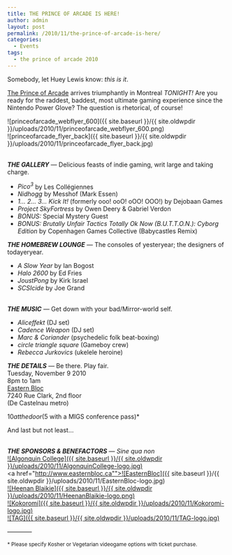 ```yaml
---
title: THE PRINCE OF ARCADE IS HERE!
author: admin
layout: post
permalink: /2010/11/the-prince-of-arcade-is-here/
categories:
  - Events
tags:
  - the prince of arcade 2010
---
```

Somebody, let Huey Lewis know: *this is it*.

[The Prince of Arcade][1] arrives triumphantly in Montreal *TONIGHT!* Are you ready for the raddest, baddest, most ultimate gaming experience since the Nintendo Power Glove? The question is rhetorical, of course!

![princeofarcade_webflyer_600]({{ site.baseurl }}/{{ site.oldwpdir }}/uploads/2010/11/princeofarcade_webflyer_600.png)  
![princeofarcade_flyer_back]({{ site.baseurl }}/{{ site.oldwpdir }}/uploads/2010/11/princeofarcade_flyer_back.jpg)

<a name="princeofarcade2010-games"></a>  
***THE GALLERY*** &#8212; Delicious feasts of indie gaming, writ large and taking charge.  
- *Pico<sup>3</sup>* by Les Coll&eacute;giennes  
- *Nidhogg* by Messhof (Mark Essen)  
- *1&#8230; 2&#8230; 3&#8230; Kick It!* (formerly ooo! ooO! oOO! OOO!) by Dejobaan Games  
- *Project SkyFortress* by Owen Deery &#038; Gabriel Verdon  
- *BONUS:* Special Mystery Guest  
- *BONUS:* *Brutally Unfair Tactics Totally Ok Now (B.U.T.T.O.N.): Cyborg Edition* by Copenhagen Games Collective (Babycastles Remix)

***THE HOMEBREW LOUNGE*** &#8212; The consoles of yesteryear; the designers of todayeryear.  
- *A Slow Year* by Ian Bogost  
- *Halo 2600* by Ed Fries  
- *JoustPong* by Kirk Israel  
- *SCSIcide* by Joe Grand

<a name="princeofarcade2010-music"></a>  
***THE MUSIC*** &#8212; Get down with your bad/Mirror-world self.  
- *Aliceffekt* (DJ set)  
- *Cadence Weapon* (DJ set)  
- *Marc &#038; Coriander* (psychedelic folk beat-boxing)  
- *circle triangle square* (Gameboy crew)  
- *Rebecca Jurkovics* (ukelele heroine)

***THE DETAILS*** &#8212; Be there. Play fair.  
Tuesday, November 9 2010  
8pm to 1am  
[Eastern Bloc][2]  
7240 Rue Clark, 2nd floor  
(De Castelnau metro)

$10 at the door ($5 with a MIGS conference pass)*

And last but not least&#8230;

<a name="princeofarcade2010-sponsors"></a>  
***THE SPONSORS &#038; BENEFACTORS*** &#8212; *Sine qua non*  
[![Algonquin College]({{ site.baseurl }}/{{ site.oldwpdir }}/uploads/2010/11/AlgonquinCollege-logo.jpg)][3]  
<a href="http://www.easternbloc.ca"">![EasternBloc]({{ site.baseurl }}/{{ site.oldwpdir }}/uploads/2010/11/EasternBloc-logo.jpg)</a>  
[![Heenan Blaikie]({{ site.baseurl }}/{{ site.oldwpdir }}/uploads/2010/11/HeenanBlaikie-logo.png)][4]  
[![Kokoromi]({{ site.baseurl }}/{{ site.oldwpdir }}/uploads/2010/11/Kokoromi-logo.jpg)][5]  
[![TAG]({{ site.baseurl }}/{{ site.oldwpdir }}/uploads/2010/11/TAG-logo.jpg)][6]

&#8212;&#8212;&#8212;&#8212;

<p style="font-size: smaller;">
  * Please specify Kosher or Vegetarian videogame options with ticket purchase.
</p>

 [1]: http://www.montrealindies.com/?p=83
 [2]: http://www.easternbloc.ca
 [3]: http://www.algonquincollege.com/
 [4]: http://www.heenan.ca
 [5]: http://www.kokoromi.org
 [6]: http://www.tag.hexagram.ca/